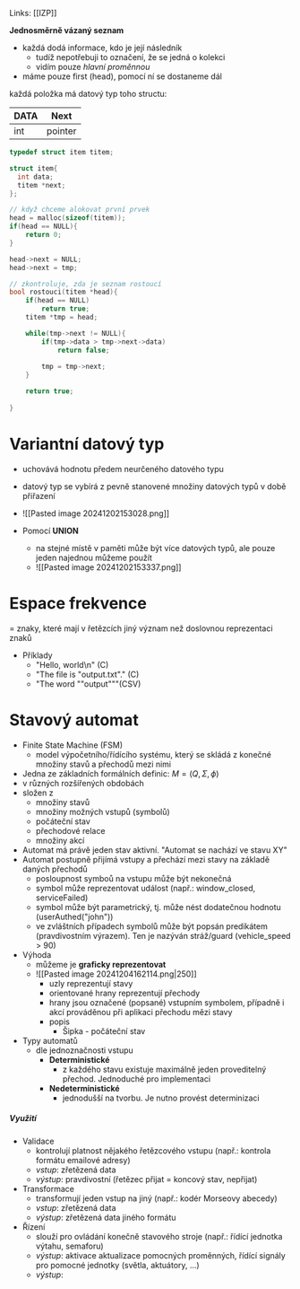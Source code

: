 Links: [[IZP]]

**Jednosměrně vázaný seznam**
- každá dodá informace, kdo je její následník
	- tudíž nepotřebuji to označení, že se jedná o kolekci
	- vidím pouze *hlavní proměnnou*
- máme pouze first (head), pomocí ní se dostaneme dál

každá položka má datový typ toho structu:

| DATA | Next    |
| ---- | ------- |
| int  | pointer |

```c
typedef struct item titem;

struct item{
  int data;
  titem *next;
};

// když chceme alokovat první prvek
head = malloc(sizeof(titem));
if(head == NULL){
	return 0;
}

head->next = NULL;
head->next = tmp;
```

```c
// zkontroluje, zda je seznam rostoucí
bool rostouci(titem *head){
	if(head == NULL)
		return true;
	titem *tmp = head;

	while(tmp->next != NULL){
		if(tmp->data > tmp->next->data)
			return false;
	
		tmp = tmp->next;
	}

	return true;
	
}
```

# Variantní datový typ
- uchovává hodnotu předem neurčeného datového typu
- datový typ se vybírá z pevně stanovené množiny datových typů v době přiřazení
- ![[Pasted image 20241202153028.png]]

- Pomocí **UNION**
	- na stejné místě v paměti může být více datových typů, ale pouze jeden najednou můžeme použít
	- ![[Pasted image 20241202153337.png]]


# Espace frekvence
= znaky, které mají v řetězcích jiný význam než doslovnou reprezentaci znaků
- Příklady 
	- "Hello, world\n" (C)
	- "The file is \"output.txt\"." (C)
	- "The word ""output"""(CSV)

# Stavový automat
- Finite State Machine (FSM)
	- model výpočetního/řídícího systému, který  se skládá z konečné množiny stavů a přechodů mezi nimi
- Jedna ze základních formálních definic: $M=(Q, \Sigma, \phi)$
- v různých rozšířených obdobách
- složen z
	- množiny stavů
	- množiny možných vstupů (symbolů)
	- počáteční stav
	- přechodové relace
	- množiny akcí
- Automat má právě jeden stav aktivní. "Automat se nachází ve stavu XY"
- Automat postupně přijímá vstupy a přechází mezi stavy na základě daných přechodů
	- posloupnost symboů na vstupu může být nekonečná
	- symbol může reprezentovat událost (např.: window_closed, serviceFailed)
	- symbol může být parametrický, tj. může nést dodatečnou hodnotu (userAuthed("john"))
	- ve zvláštních případech symbolů může být popsán predikátem (pravdivostním výrazem). Ten je nazýván stráž/guard (vehicle_speed > 90)
- Výhoda
	- můžeme je **graficky reprezentovat**
	- ![[Pasted image 20241204162114.png|250]]
		- uzly reprezentují stavy
		- orientované hrany reprezentují přechody
		- hrany jsou označené (popsané) vstupním symbolem, případně i akcí prováděnou při aplikaci přechodu mězi stavy
		- popis
			- Šipka - počáteční stav
- Typy automatů
	- dle jednoznačnosti vstupu
		- **Deterministické**
			- z každého stavu existuje maximálně jeden proveditelný přechod. Jednoduché pro implementaci
		- **Nedeterministické**
			- jednodušší na tvorbu. Je nutno provést determinizaci
##### Využití
- Validace
	- kontrolují platnost nějakého řetězcového vstupu (např.: kontrola formátu emailové adresy)
	- *vstup*: zřetězená data
	- *výstup*: pravdivostní (řetězec přijat = koncový stav, nepřijat)
- Transformace
	- transformují jeden vstup na jiný (např.: kodér Morseovy abecedy)
	- *vstup*: zřetězená data
	- *výstup*: zřetězená data jiného formátu
- Řízení
	- slouží pro ovládání konečně stavového stroje (např.: řídící jednotka výtahu, semaforu)
	- *výstup*: aktivace aktualizace pomocných proměnných, řídící signály pro pomocné jednotky (světla, aktuátory, ...)
	- *výstup*: 
